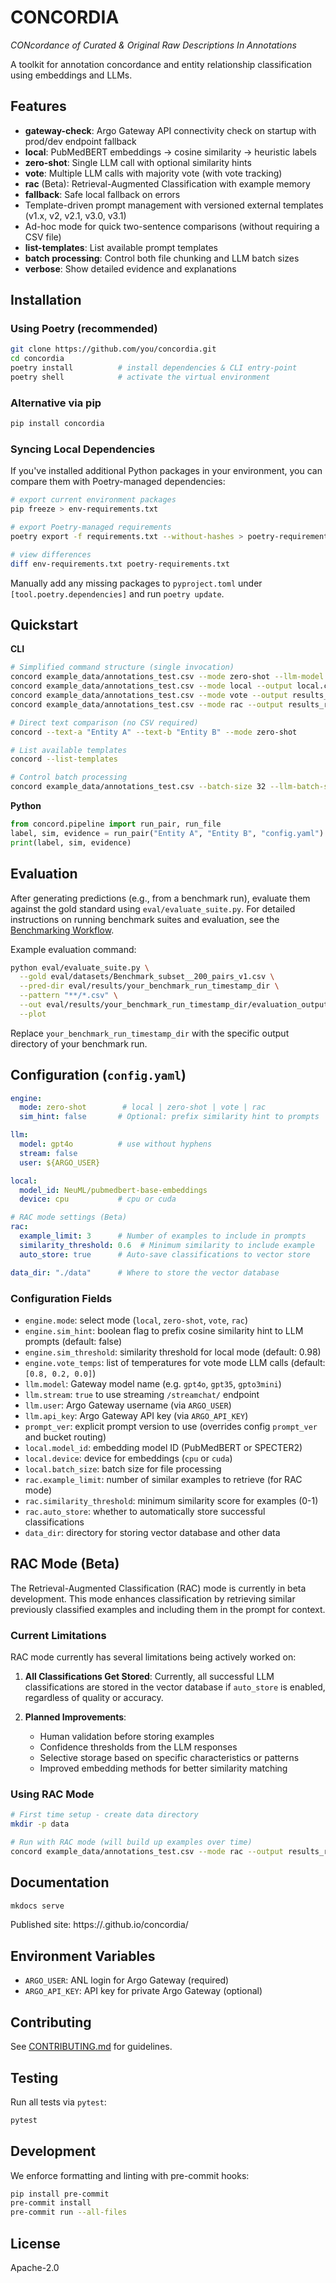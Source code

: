 # CONCORDIA
*CONcordance of Curated & Original Raw Descriptions In Annotations*

A toolkit for annotation concordance and entity relationship classification using embeddings and LLMs.

## Features
- **gateway-check**: Argo Gateway API connectivity check on startup with prod/dev endpoint fallback
- **local**: PubMedBERT embeddings → cosine similarity → heuristic labels
- **zero-shot**: Single LLM call with optional similarity hints
- **vote**: Multiple LLM calls with majority vote (with vote tracking)
- **rac** (Beta): Retrieval-Augmented Classification with example memory
- **fallback**: Safe local fallback on errors
- Template-driven prompt management with versioned external templates (v1.x, v2, v2.1, v3.0, v3.1)
- Ad-hoc mode for quick two-sentence comparisons (without requiring a CSV file)
- **list-templates**: List available prompt templates
- **batch processing**: Control both file chunking and LLM batch sizes
- **verbose**: Show detailed evidence and explanations

## Installation

### Using Poetry (recommended)
```bash
git clone https://github.com/you/concordia.git
cd concordia
poetry install          # install dependencies & CLI entry-point
poetry shell            # activate the virtual environment
```

### Alternative via pip
```bash
pip install concordia
```

### Syncing Local Dependencies
If you've installed additional Python packages in your environment, you can compare them with Poetry-managed dependencies:
```bash
# export current environment packages
pip freeze > env-requirements.txt

# export Poetry-managed requirements
poetry export -f requirements.txt --without-hashes > poetry-requirements.txt

# view differences
diff env-requirements.txt poetry-requirements.txt
```
Manually add any missing packages to `pyproject.toml` under `[tool.poetry.dependencies]` and run `poetry update`.

## Quickstart
**CLI**
```bash
# Simplified command structure (single invocation)
concord example_data/annotations_test.csv --mode zero-shot --llm-model gpt4o
concord example_data/annotations_test.csv --mode local --output local.csv
concord example_data/annotations_test.csv --mode vote --output results_vote.csv
concord example_data/annotations_test.csv --mode rac --output results_rac.csv

# Direct text comparison (no CSV required)
concord --text-a "Entity A" --text-b "Entity B" --mode zero-shot

# List available templates
concord --list-templates

# Control batch processing
concord example_data/annotations_test.csv --batch-size 32 --llm-batch-size 12
```

**Python**
```python
from concord.pipeline import run_pair, run_file
label, sim, evidence = run_pair("Entity A", "Entity B", "config.yaml")
print(label, sim, evidence)
```

## Evaluation
After generating predictions (e.g., from a benchmark run), evaluate them against the gold standard using `eval/evaluate_suite.py`.
For detailed instructions on running benchmark suites and evaluation, see the [Benchmarking Workflow](docs/benchmarking.md).

Example evaluation command:
```bash
python eval/evaluate_suite.py \
  --gold eval/datasets/Benchmark_subset__200_pairs_v1.csv \
  --pred-dir eval/results/your_benchmark_run_timestamp_dir \
  --pattern "**/*.csv" \
  --out eval/results/your_benchmark_run_timestamp_dir/evaluation_output \
  --plot
```
Replace `your_benchmark_run_timestamp_dir` with the specific output directory of your benchmark run.

## Configuration (`config.yaml`)
```yaml
engine:
  mode: zero-shot        # local | zero-shot | vote | rac
  sim_hint: false       # Optional: prefix similarity hint to prompts

llm:
  model: gpt4o          # use without hyphens
  stream: false
  user: ${ARGO_USER}

local:
  model_id: NeuML/pubmedbert-base-embeddings
  device: cpu           # cpu or cuda

# RAC mode settings (Beta)
rac:
  example_limit: 3      # Number of examples to include in prompts
  similarity_threshold: 0.6  # Minimum similarity to include example
  auto_store: true      # Auto-save classifications to vector store

data_dir: "./data"      # Where to store the vector database
```

### Configuration Fields
- `engine.mode`: select mode (`local`, `zero-shot`, `vote`, `rac`)
- `engine.sim_hint`: boolean flag to prefix cosine similarity hint to LLM prompts (default: false)
- `engine.sim_threshold`: similarity threshold for local mode (default: 0.98)
- `engine.vote_temps`: list of temperatures for vote mode LLM calls (default: `[0.8, 0.2, 0.0]`)
- `llm.model`: Gateway model name (e.g. `gpt4o`, `gpt35`, `gpto3mini`)
- `llm.stream`: `true` to use streaming `/streamchat/` endpoint
- `llm.user`: Argo Gateway username (via `ARGO_USER`)
- `llm.api_key`: Argo Gateway API key (via `ARGO_API_KEY`)
- `prompt_ver`: explicit prompt version to use (overrides config `prompt_ver` and bucket routing)
- `local.model_id`: embedding model ID (PubMedBERT or SPECTER2)
- `local.device`: device for embeddings (`cpu` or `cuda`)
- `local.batch_size`: batch size for file processing
- `rac.example_limit`: number of similar examples to retrieve (for RAC mode)
- `rac.similarity_threshold`: minimum similarity score for examples (0-1)
- `rac.auto_store`: whether to automatically store successful classifications
- `data_dir`: directory for storing vector database and other data

## RAC Mode (Beta)

The Retrieval-Augmented Classification (RAC) mode is currently in beta development. This mode enhances classification by retrieving similar previously classified examples and including them in the prompt for context.

### Current Limitations

RAC mode currently has several limitations being actively worked on:

1. **All Classifications Get Stored**: Currently, all successful LLM classifications are stored in the vector database if `auto_store` is enabled, regardless of quality or accuracy.

2. **Planned Improvements**:
   - Human validation before storing examples
   - Confidence thresholds from the LLM responses
   - Selective storage based on specific characteristics or patterns
   - Improved embedding methods for better similarity matching

### Using RAC Mode

```bash
# First time setup - create data directory
mkdir -p data

# Run with RAC mode (will build up examples over time)
concord example_data/annotations_test.csv --mode rac --output results_rac.csv
```

## Documentation
```bash
mkdocs serve
```
Published site: https://<org>.github.io/concordia/

## Environment Variables
- `ARGO_USER`: ANL login for Argo Gateway (required)
- `ARGO_API_KEY`: API key for private Argo Gateway (optional)

## Contributing
See [CONTRIBUTING.md](CONTRIBUTING.md) for guidelines.

## Testing
Run all tests via `pytest`:
```bash
pytest
```

## Development
We enforce formatting and linting with pre-commit hooks:
```bash
pip install pre-commit
pre-commit install
pre-commit run --all-files
```

## License
Apache-2.0
